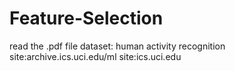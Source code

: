 # Feature-Selection
read the .pdf file 
dataset: human activity recognition site:archive.ics.uci.edu/ml site:ics.uci.edu
